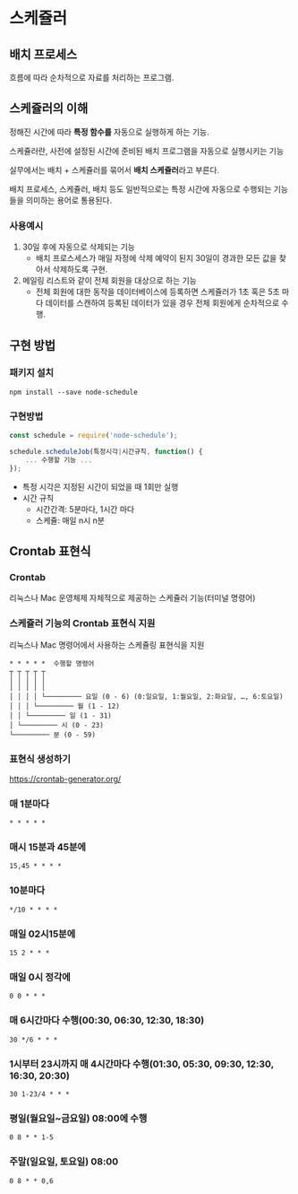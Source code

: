 # 스케쥴러

## 배치 프로세스

흐름에 따라 순차적으로 자료를 처리하는 프로그램.

## 스케쥴러의 이해

정해진 시간에 따라 **특정 함수를** 자동으로 실행하게 하는 기능.

스케쥴러란, 사전에 설정된 시간에 준비된 배치 프로그램을 자동으로 실행시키는 기능

실무에서는 배치 + 스케쥴러를 묶어서 **배치 스케쥴러**라고 부른다.

배치 프로세스, 스케쥴러, 배치 등도 일반적으로는 특정 시간에 자동으로 수행되는 기능들을 의미하는 용어로 통용된다.

### 사용예시

1. 30일 후에 자동으로 삭제되는 기능
   - 배치 프로스세스가 매일 자정에 삭제 예약이 된지 30일이 경과한 모든 값을 찾아서 삭제하도록 구현.
1. 메일링 리스트와 같이 전체 회원을 대상으로 하는 기능
    - 전체 회원에 대한 동작을 데이터베이스에 등록하면 스케쥴러가 1초 혹은 5초 마다 데이터를 스캔하여 등록된 데이터가 있을 경우 전체 회원에게 순차적으로 수행.

## 구현 방법

### 패키지 설치

```shell
npm install --save node-schedule
```

### 구현방법
 
```js
const schedule = require('node-schedule');

schedule.scheduleJob(특정시각|시간규칙, function() {
    ... 수행할 기능 ...
});
```

- 특정 시각은 지정된 시간이 되었을 때 1회만 실행
- 시간 규칙
  - 시간간격: 5분마다, 1시간 마다
  - 스케쥴: 매일 n시 n분


## Crontab 표현식

### Crontab

리눅스나 Mac 운영체제 자체적으로 제공하는 스케쥴러 기능(터미널 명령어)

### 스케쥴러 기능의 Crontab 표현식 지원

리눅스나 Mac 명령어에서 사용하는 스케쥴링 표현식을 지원

```
* * * * *  수행할 명령어
┬ ┬ ┬ ┬ ┬
│ │ │ │ │
│ │ │ │ │
│ │ │ │ └───────── 요일 (0 - 6) (0:일요일, 1:월요일, 2:화요일, …, 6:토요일)
│ │ │ └───────── 월 (1 - 12)
│ │ └───────── 일 (1 - 31)
│ └───────── 시 (0 - 23)
└───────── 분 (0 - 59)
```

### 표현식 생성하기

https://crontab-generator.org/ 

### 매 1분마다

```
* * * * *
```

###  매시 15분과 45분에
```
15,45 * * * *
```

### 10분마다
```
*/10 * * * *
```

### 매일 02시15분에
```
15 2 * * *
```

### 매일 0시 정각에
```
0 0 * * *
```

### 매 6시간마다 수행(00:30, 06:30, 12:30, 18:30)
```
30 */6 * * *
```

### 1시부터 23시까지 매 4시간마다 수행(01:30, 05:30, 09:30, 12:30, 16:30, 20:30)
```
30 1-23/4 * * *
```

### 평일(월요일~금요일) 08:00에 수행
```
0 8 * * 1-5
```

### 주말(일요일, 토요일) 08:00
```
0 8 * * 0,6
```